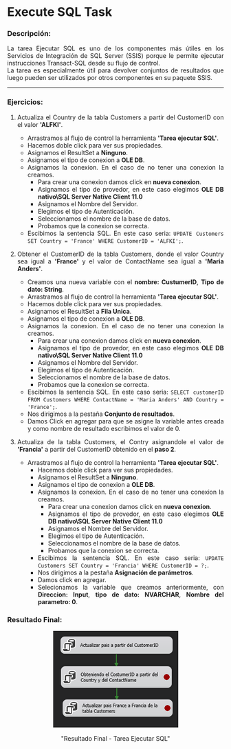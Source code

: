 # Execute SQL Task

### **Descripción:**

<div style="text-align: justify">
La tarea Ejecutar SQL es uno de los componentes más útiles en los Servicios de Integración de SQL Server (SSIS) porque le permite ejecutar instrucciones Transact-SQL desde su flujo de control.
<div/>

<div style="text-align: justify">
La tarea es especialmente útil para devolver conjuntos de resultados que luego pueden ser utilizados por otros componentes en su paquete SSIS.  
<div/>

---

### **Ejercicios:**

1. Actualiza el Country de la tabla Customers a partir del CustomerID con el valor **'ALFKI'**.

    * Arrastramos al flujo de control la herramienta **'Tarea ejecutar SQL'**.
    * Hacemos doble click  para ver sus propiedades.
    * Asignamos el ResultSet a **Ninguno**.
    * Asignamos el tipo de conexion a **OLE DB**.
    * Asignamos la conexion. En el caso de no tener una conexion la creamos.
        * Para crear una conexion damos click en **nueva conexion**.
        * Asignamos el tipo de provedor, en este caso elegimos **OLE DB nativo\SQL Server Native Client 11.0**
        * Asignamos el Nombre del Servidor.
        * Elegimos el tipo de Autenticación.
        * Seleccionamos el nombre de la base de datos.
        * Probamos que la conexion se correcta.
    * Escibimos la sentencia SQL. En este caso seria: `UPDATE Customers SET Country = 'France' WHERE CustomerID = 'ALFKI';`.

2. Obtener el CustomerID de la tabla Customers,  donde el valor Country sea igual a **'France'** y el valor de  ContactName sea igual a **'Maria Anders'**.

    * Creamos una nueva variable con el **nombre: CustumerID**, **Tipo de dato: String**.
    * Arrastramos al flujo de control la herramienta **'Tarea ejecutar SQL'**.
    * Hacemos doble click  para ver sus propiedades.
    * Asignamos el ResultSet a **Fila Unica**.
    * Asignamos el tipo de conexion a **OLE DB**.
    * Asignamos la conexion. En el caso de no tener una conexion la creamos.
        * Para crear una conexion damos click en **nueva conexion**.
        * Asignamos el tipo de provedor, en este caso elegimos **OLE DB nativo\SQL Server Native Client 11.0**
        * Asignamos el Nombre del Servidor.
        * Elegimos el tipo de Autenticación.
        * Seleccionamos el nombre de la base de datos.
        * Probamos que la conexion se correcta.
    * Escibimos la sentencia SQL. En este caso seria: `SELECT customerID FROM Customers WHERE ContactName = 'Maria Anders' AND Country = 'France';`.
    * Nos dirigimos a la pestaña **Conjunto de resultados**.
    * Damos Click en agregar para que se asigne la variable antes creada y como nombre de resultado escribimos el valor de 0.
    
3. Actualiza de la tabla Customers, el Contry asignandole el valor de **'Francia'** a partir del CustomerID obtenido en el **paso 2**.

    * Arrastramos al flujo de control la herramienta **'Tarea ejecutar SQL'**.
        * Hacemos doble click  para ver sus propiedades.
        * Asignamos el ResultSet a **Ninguno**.
        * Asignamos el tipo de conexion a **OLE DB**.
        * Asignamos la conexion. En el caso de no tener una conexion la creamos.
            * Para crear una conexion damos click en **nueva conexion**.
            * Asignamos el tipo de provedor, en este caso elegimos **OLE DB nativo\SQL Server Native Client 11.0**
            * Asignamos el Nombre del Servidor.
            * Elegimos el tipo de Autenticación.
            * Seleccionamos el nombre de la base de datos.
            * Probamos que la conexion se correcta.
        * Escibimos la sentencia SQL. En este caso seria: `UPDATE Customers SET Country = 'Francia' WHERE CustomerID = ?;`.
        * Nos dirigimos a la pestaña **Asignación de parámetros**.
        * Damos click en agregar.
        * Selecionamos la variable que creamos anteriormente, con **Direccion: Input**, **tipo de dato: NVARCHAR**, **Nombre del parametro: 0**.

### **Resultado Final:**

<div style="text-align: center">

![Resultado Final - Tarea Ejecutar SQL](https://raw.githubusercontent.com/Andres25b/SSIS/master/Anexos/1.-TareaEjecutarSQL.png "Resultado Final - Tarea Ejecutar SQL")

"Resultado Final - Tarea Ejecutar SQL"

</div>





